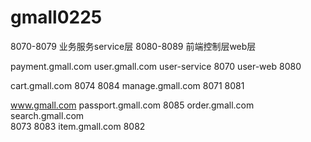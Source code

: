 # gmall0225

8070-8079 业务服务service层
8080-8089 前端控制层web层 

payment.gmall.com 
user.gmall.com 
user-service 8070
user-web 8080

cart.gmall.com 
8074
8084
manage.gmall.com 
8071
8081

www.gmall.com 
passport.gmall.com 
8085
order.gmall.com 
search.gmall.com  
8073
8083
item.gmall.com 
8082
